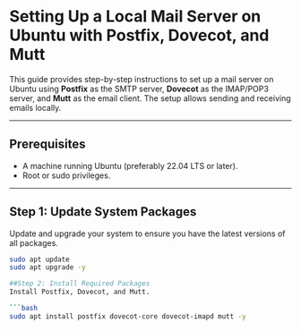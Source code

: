 # Setting Up a Local Mail Server on Ubuntu with Postfix, Dovecot, and Mutt

This guide provides step-by-step instructions to set up a mail server on Ubuntu using **Postfix** as the SMTP server, **Dovecot** as the IMAP/POP3 server, and **Mutt** as the email client. The setup allows sending and receiving emails locally.

---

## Prerequisites
- A machine running Ubuntu (preferably 22.04 LTS or later).
- Root or sudo privileges.

---

## Step 1: Update System Packages
Update and upgrade your system to ensure you have the latest versions of all packages.
```bash
sudo apt update
sudo apt upgrade -y

##Step 2: Install Required Packages
Install Postfix, Dovecot, and Mutt.

```bash
sudo apt install postfix dovecot-core dovecot-imapd mutt -y
